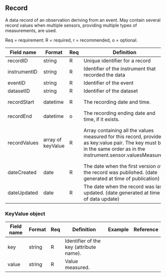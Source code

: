 ## Record

A data record of an observation deriving from an event. May contain several record values when multiple sensors, providing multiple types of measurements, are used.

Req = requirement: R = required, r = recommended, o = optional.

| Field name | Format | Req | Definition | Example | Reference |
| ---------- | ------ | --- | ---------- | ------- | --------- |
| recordID | string | R | Unique identifier for a record | | |
| instrumentID | string | R | Identifier of the instrument that recorded the data |  | |
| eventID | string | R | Identifier of the event |  | |
| datasetID | string | R | Identifier of the dataset |  | |
| recordStart | datetime | R | The recording date and time. | 2009-05-21T12:00:00Z | |
| recordEnd | datetime | o | The recording ending date and time, if it exists. | 2009-05-21T13:00:00Z | |
| recordValues | array of keyValue | R | Array containing all the values measured for this record, provided as key:value pair. The key must be in the same order as in the instrument.sensor.valuesMeasured | {"distance" : "2981", "azimuth" : "79.24", "elevation" : "3.51"} | (see KeyValue object) |
| dateCreated | date | R | The date when the first version of the record was published. (date generated at time of publication) |  |
| dateUpdated | date | R | The date when the record was last updated. (date generated at time of data update) |  |


### KeyValue object
| Field name | Format | Req | Definition | Example | Reference |
| ---------- | ------ | --- | ---------- | ------- | --------- |
| key | string | R | Identifier of the key (attribute name). | | |
| value | string | R | Value measured. | | |
